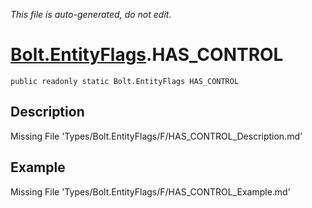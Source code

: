 *This file is auto-generated, do not edit.*

# [Bolt.EntityFlags](Types/Bolt.EntityFlags.md).HAS_CONTROL
`public readonly static Bolt.EntityFlags HAS_CONTROL`
## Description
Missing File 'Types/Bolt.EntityFlags/F/HAS_CONTROL_Description.md'
## Example
Missing File 'Types/Bolt.EntityFlags/F/HAS_CONTROL_Example.md'
